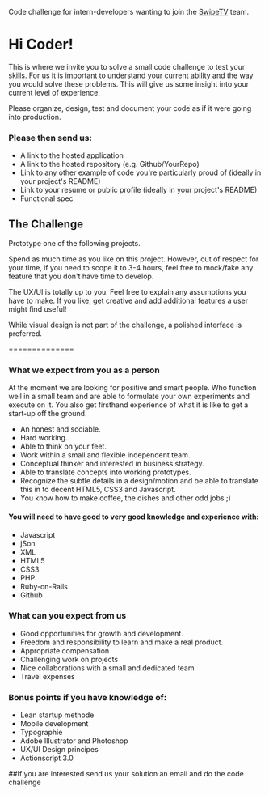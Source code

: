 Code challenge for intern-developers wanting to join the [SwipeTV](http://www.swipetv.com/ "SwipeTV") team.

Hi Coder!
==============

This is where we invite you to solve a small code challenge to test your skills.
For us it is important to understand your current ability and the way you would solve these problems.
This will give us some insight into your current level of experience. 

Please organize, design, test and document your code as if it were going into production.

### Please then send us:

* A link to the hosted application
* A link to the hosted repository (e.g. Github/YourRepo)
* Link to any other example of code you're particularly proud of (ideally in your project's README)
* Link to your resume or public profile (ideally in your project's README)
* Functional spec


The Challenge
---------------------

Prototype one of the following projects.




Spend as much time as you like on this project. However, out of respect for your time, if you need to scope it to 3-4 hours, feel free to mock/fake any feature that you don't have time to develop.

The UX/UI is totally up to you. Feel free to explain any assumptions you have to make. If you like, get creative and add additional features a user might find useful!

While visual design is not part of the challenge, a polished interface is preferred.

==============

### What we expect from you as a person

At the moment we are looking for positive and smart people. Who function well in a small team and are able to formulate your own experiments and execute on it. You also get firsthand experience of what it is like to get a start-up off the ground.

* An honest and sociable.
* Hard working.
* Able to think on your feet.
* Work within a small and flexible independent team.
* Conceptual thinker and interested in business strategy.
* Able to translate concepts into working prototypes.
* Recognize the subtle details in a design/motion and be able to translate this in to decent HTML5, CSS3 and Javascript.
* You know how to make coffee, the dishes and other odd jobs ;)


#### You will need to have good to very good knowledge and experience with:

* Javascript
* jSon
* XML
* HTML5
* CSS3
* PHP
* Ruby-on-Rails
* Github


### What can you expect from us

* Good opportunities for growth and development.
* Freedom and responsibility to learn and make a real product.
* Appropriate compensation
* Challenging work on projects
* Nice collaborations with a small and dedicated team
* Travel expenses


### Bonus points if you have knowledge of:

* Lean startup methode
* Mobile development
* Typographie
* Adobe Illustrator and Photoshop
* UX/UI Design principes
* Actionscript 3.0


##If you are interested send us your solution an email and do the code challenge
